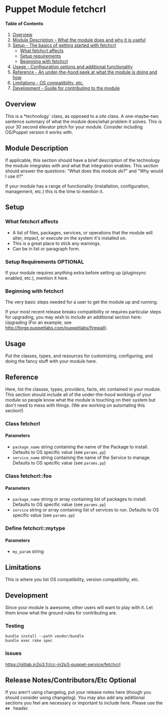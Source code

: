 # Puppet Module fetchcrl
#### Table of Contents

1. [Overview](#overview)
2. [Module Description - What the module does and why it is useful](#module-description)
3. [Setup - The basics of getting started with fetchcrl](#setup)
    * [What fetchcrl affects](#what-fetchcrl-affects)
    * [Setup requirements](#setup-requirements)
    * [Beginning with fetchcrl](#beginning-with-fetchcrl)
4. [Usage - Configuration options and additional functionality](#usage)
5. [Reference - An under-the-hood peek at what the module is doing and how](#reference)
5. [Limitations - OS compatibility, etc.](#limitations)
6. [Development - Guide for contributing to the module](#development)

## Overview

This is a *technology` class, as opposed to a *site* class.
A one-maybe-two sentence summary of what the module does/what problem it solves. This is your 30 second elevator pitch for your module. Consider including OS/Puppet version it works with.       

## Module Description

If applicable, this section should have a brief description of the technology the module integrates with and what that integration enables. This section should answer the questions: "What does this module *do*?" and "Why would I use it?"

If your module has a range of functionality (installation, configuration, management, etc.) this is the time to mention it.

## Setup

### What fetchcrl affects

* A list of files, packages, services, or operations that the module will alter, impact, or execute on the system it's installed on.
* This is a great place to stick any warnings.
* Can be in list or paragraph form. 

### Setup Requirements **OPTIONAL**

If your module requires anything extra before setting up (pluginsync enabled, etc.), mention it here. 

### Beginning with fetchcrl

The very basic steps needed for a user to get the module up and running. 

If your most recent release breaks compatibility or requires particular steps for upgrading, you may wish to include an additional section here: Upgrading (For an example, see http://forge.puppetlabs.com/puppetlabs/firewall).

## Usage

Put the classes, types, and resources for customizing, configuring, and doing the fancy stuff with your module here. 

## Reference

Here, list the classes, types, providers, facts, etc contained in your module. This section should include all of the under-the-hood workings of your module so people know what the module is touching on their system but don't need to mess with things. (We are working on automating this section!)

### Class fetchcrl

#### Parameters

* `package_name` string containing the name of the Package to install. Defaults to OS specific value (see `params.pp`)
* `service_name` string containing the name of the Service to manage. Defaults to OS specific value (see `params.pp`)

### Class fetchcrl::foo

#### Parameters

* `package_name` string or array containing list of packages to install. Defaults to OS specific value (see `params.pp`)
* `service` string or array containing list of services to run. Defaults to OS specific value (see `params.pp`)

### Define fetchcrl::mytype

#### Parameters

* `my_param` string

## Limitations

This is where you list OS compatibility, version compatibility, etc.

## Development

Since your module is awesome, other users will want to play with it. Let them know what the ground rules for contributing are.

### Testing

```
bundle install --path vendor/bundle
bundle exec rake spec
```

### Issues

https://gitlab.in2p3.fr/cc-in2p3-puppet-service/fetchcrl


## Release Notes/Contributors/Etc **Optional**

If you aren't using changelog, put your release notes here (though you should consider using changelog). You may also add any additional sections you feel are necessary or important to include here. Please use the `## ` header. 

<!--
# vim: ft=markdown
-->
